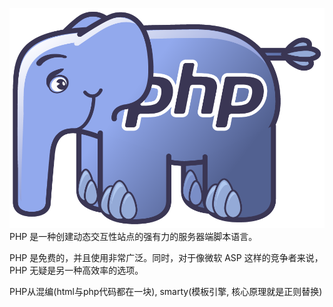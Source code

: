 ![](/assets/php-banner.png)
PHP 是一种创建动态交互性站点的强有力的服务器端脚本语言。

PHP 是免费的，并且使用非常广泛。同时，对于像微软 ASP 这样的竞争者来说，PHP 无疑是另一种高效率的选项。

PHP从混编(html与php代码都在一块), smarty(模板引擎, 核心原理就是正则替换)